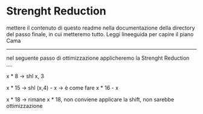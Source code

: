 # Strenght Reduction

mettere il contenuto di questo readme nella documentazione della directory del passo finale, in cui metteremo tutto. Leggi lineeguida per capire il piano Cama

-------------------------------------------------------------------------------------------------------------------------------------------------------------------

nel seguente passo di ottimizzazione applicheremo la Strenght Reduction
....

x * 8 -> shl x, 3

x * 15 -> shl (x,4) - x -> è come fare  x * 16 - x

x * 18 -> rimane x * 18, non conviene applicare la shift, non sarebbe ottimizzazione 
